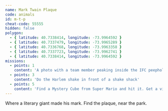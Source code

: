 ```yaml
---
name: Mark Twain Plaque
code: animals
id: m-t-p
cheat-code: 55555
hidden: false
polygon:
  - { latitude: 40.7338414, longitude: -73.9964592 }
  - { latitude: 40.7337479, longitude: -73.9965289 }
  - { latitude: 40.7336768, longitude: -73.9963358 }
  - { latitude: 40.7337723, longitude: -73.9962741 }
  - { latitude: 40.7338414, longitude: -73.9964592 }
missions:
  - points: 1
    content: 'A photo with a team member peaking inside the IFC peephole.'
  - points: 3
    content: 'Do the Harlem shake in front of a shake shack'
  - points: 5
    content: 'Find a Mystery Cube from Super Mario and hit it. Get a video for a power up of 2 stars.'
---
```


Where a literary giant made his mark. Find the plaque, near the park.